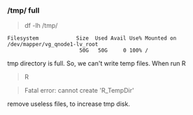 ### /tmp/ full
> df -lh /tmp/
```
Filesystem            Size  Used Avail Use% Mounted on
/dev/mapper/vg_qnode1-lv_root
                       50G   50G     0 100% /
```

tmp directory is full. So, we can't write temp files. When run R

> R

> Fatal error: cannot create 'R_TempDir'

remove useless files, to increase tmp disk.
